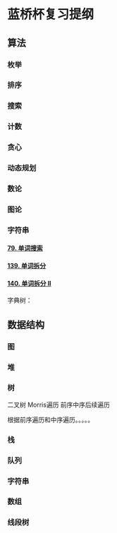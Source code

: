 # 蓝桥杯复习提纲

## 算法

### 枚举



### 排序



### 搜索



### 计数



### 贪心



### 动态规划



### 数论



### 图论



### 字符串

#### [79. 单词搜索](https://leetcode-cn.com/problems/word-search/)

#### [139. 单词拆分](https://leetcode-cn.com/problems/word-break/)

#### [140. 单词拆分 II](https://leetcode-cn.com/problems/word-break-ii/)

字典树：



## 数据结构

### 图



### 堆



### 树

二叉树 Morris遍历  前序中序后续遍历

根据前序遍历和中序遍历。。。。。



### 栈



### 队列



### 字符串



### 数组



### 线段树

